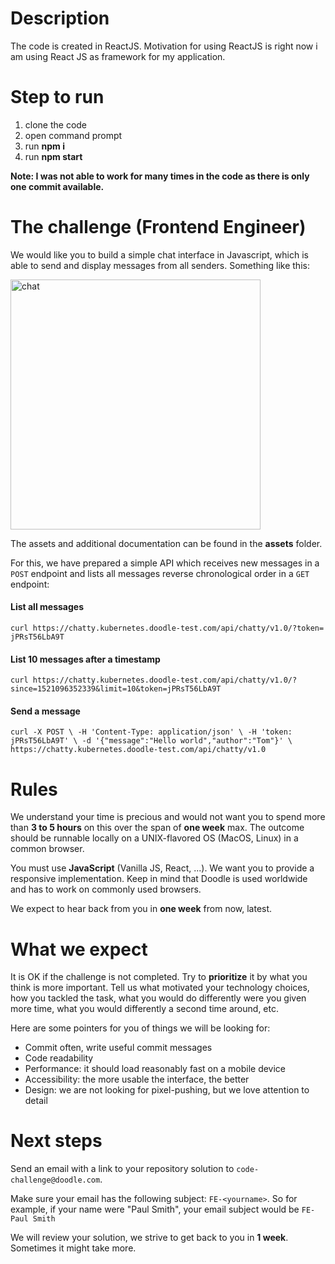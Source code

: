 # Description
The code is created in ReactJS. Motivation for using ReactJS is right now i am using React JS as framework for my application.



# Step to run
  1. clone the code
  2. open command prompt
  3. run **npm i**
  4. run **npm start**
  
  
**Note: I was not able to work for many times in the code as there is only one commit available.**


# The challenge (Frontend Engineer)

We would like you to build a simple chat interface in Javascript, which is able to send and display messages from
all senders. Something like this:

<img src="chat.png" width="400" alt="chat" />

The assets and additional documentation can be found in the **assets** folder.

For this, we have prepared a simple API which receives new messages in a `POST` endpoint
and lists all messages reverse chronological order in a `GET` endpoint:

#### List all messages

```shell script
curl https://chatty.kubernetes.doodle-test.com/api/chatty/v1.0/?token=
jPRsT56LbA9T
```

#### List 10 messages after a timestamp

```shell script
curl https://chatty.kubernetes.doodle-test.com/api/chatty/v1.0/?
since=1521096352339&limit=10&token=jPRsT56LbA9T

```

#### Send a message

```shell script
curl -X POST \ -H 'Content-Type: application/json' \ -H 'token:
jPRsT56LbA9T' \ -d '{"message":"Hello world","author":"Tom"}' \
https://chatty.kubernetes.doodle-test.com/api/chatty/v1.0
```

# Rules

We understand your time is precious and would not want you to spend more than **3 to 5 hours** on this over the span
of **one week** max. The outcome should be runnable locally on a UNIX-flavored OS (MacOS, Linux) in a common browser.

You must use **JavaScript** (Vanilla JS, React, ...). We want you to provide a responsive
implementation. Keep in mind that Doodle is used worldwide and has to work on commonly
used browsers.

We expect to hear back from you in **one week** from now, latest.

# What we expect

It is OK if the challenge is not completed. Try to **prioritize** it by what you think is more important. Tell us what
motivated your technology choices, how you tackled the task, what you would do differently were you given more time,
what you would differently a second time around, etc.

Here are some pointers for you of things we will be looking for:

- Commit often, write useful commit messages
- Code readability
- Performance: it should load reasonably fast on a mobile device
- Accessibility: the more usable the interface, the better
- Design: we are not looking for pixel-pushing, but we love attention to detail

# Next steps

Send an email with a link to your repository solution to `code-challenge@doodle.com`.

Make sure your email has the following subject: `FE-<yourname>`. So for example, if your name were "Paul Smith",
your email subject would be `FE-Paul Smith`

We will review your solution, we strive to get back to you in **1 week**. Sometimes it might take more.
